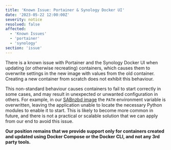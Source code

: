 ```yaml
---
title: 'Known Issue: Portainer & Synology Docker UI'
date: '2023-05-22 12:00:00Z'
severity: notice
resolved: false
affected:
  - 'Known Issues'
  - 'portainer'
  - 'synology'
section: 'issue'
---
```

There is a known issue with Portainer and the Synology Docker UI when updating (or otherwise recreating) containers, which causes them to overwrite settings in the new image with values from the old container. Creating a new container from scratch does not exhibit this behaviour.

This non-standard behaviour causes containers to fail to start correctly in some cases, and may result in unexpected or unwanted configuration in others. For example, in our [SABnzbd image](https://github.com/linuxserver/docker-sabnzbd/issues/188) the `PATH` environment variable is overwritten, leaving the application unable to locate the necessary Python modules to enable it to start. This is likely to become more common in future, and there is not a practical or scalable solution that we can apply from our end to avoid this issue.

**Our position remains that we provide support only for containers created and updated using Docker Compose or the Docker CLI, and not any 3rd party tools.**
